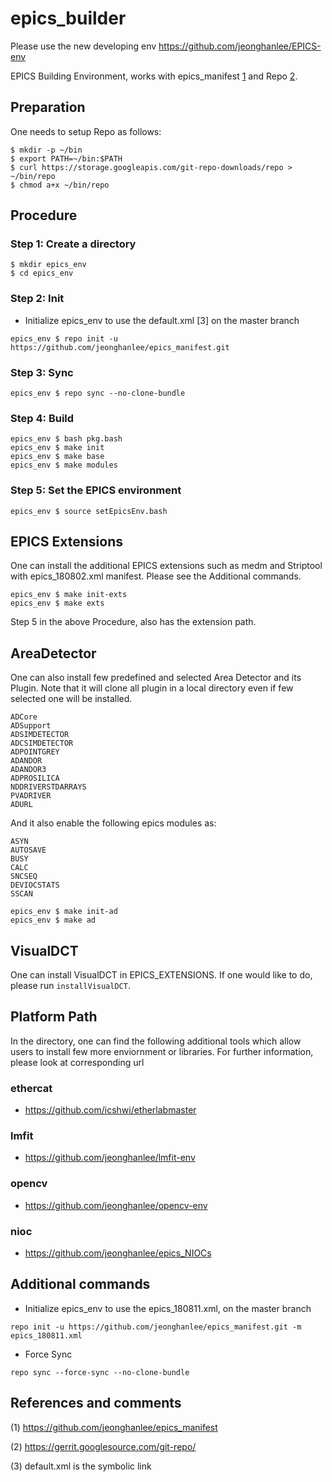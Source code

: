 # epics_builder

Please use the new developing env https://github.com/jeonghanlee/EPICS-env


EPICS Building Environment, works with epics_manifest [1] and Repo [2].


## Preparation

One needs to setup Repo as follows:

```
$ mkdir -p ~/bin
$ export PATH=~/bin:$PATH
$ curl https://storage.googleapis.com/git-repo-downloads/repo > ~/bin/repo
$ chmod a+x ~/bin/repo
```


## Procedure

### Step 1:  Create a directory
```
$ mkdir epics_env
$ cd epics_env
```

### Step 2: Init


* Initialize epics_env to use the default.xml [3] on the master branch

```
epics_env $ repo init -u https://github.com/jeonghanlee/epics_manifest.git
```

### Step 3: Sync

```
epics_env $ repo sync --no-clone-bundle
```


### Step 4: Build


```
epics_env $ bash pkg.bash
epics_env $ make init
epics_env $ make base
epics_env $ make modules
```

### Step 5: Set the EPICS environment
```
epics_env $ source setEpicsEnv.bash
```


## EPICS Extensions 

One can install the additional EPICS extensions such as medm and Striptool with epics_180802.xml manifest. Please see the Additional commands. 

```
epics_env $ make init-exts
epics_env $ make exts
```
Step 5 in the above Procedure, also has the extension path.


## AreaDetector

One can also install few predefined and selected Area Detector and its Plugin. Note that it will clone all plugin in a local directory even if few selected one will be installed. 

```
ADCore
ADSupport
ADSIMDETECTOR
ADCSIMDETECTOR
ADPOINTGREY
ADANDOR
ADANDOR3
ADPROSILICA
NDDRIVERSTDARRAYS
PVADRIVER
ADURL
```
And it also enable the following epics modules as:

```
ASYN
AUTOSAVE
BUSY
CALC
SNCSEQ
DEVIOCSTATS
SSCAN
```

```
epics_env $ make init-ad
epics_env $ make ad
```


## VisualDCT

One can install VisualDCT in EPICS_EXTENSIONS. If one would like to do, please run ```installVisualDCT```.


## Platform Path
In the directory, one can find the following additional tools which allow users to install few more enviornment or libraries. For further information, please look at corresponding url

### ethercat
* https://github.com/icshwi/etherlabmaster

### lmfit
* https://github.com/jeonghanlee/lmfit-env

### opencv
* https://github.com/jeonghanlee/opencv-env

### nioc
* https://github.com/jeonghanlee/epics_NIOCs



## Additional commands

* Initialize epics_env to use the epics_180811.xml, on the master branch
```
repo init -u https://github.com/jeonghanlee/epics_manifest.git -m epics_180811.xml
```

* Force Sync
```
repo sync --force-sync --no-clone-bundle
```

## References and comments

(1) https://github.com/jeonghanlee/epics_manifest

(2) https://gerrit.googlesource.com/git-repo/

(3) default.xml is the symbolic link



[1]: https://github.com/jeonghanlee/epics_manifest 
[2]: https://gerrit.googlesource.com/git-repo/    



